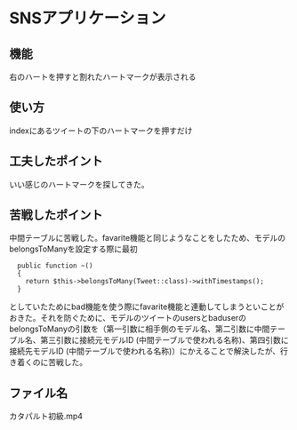 # SNSアプリケーション

## 機能
右のハートを押すと割れたハートマークが表示される
## 使い方
indexにあるツイートの下のハートマークを押すだけ
## 工夫したポイント
いい感じのハートマークを探してきた。
## 苦戦したポイント
中間テーブルに苦戦した。favarite機能と同じようなことをしたため、モデルのbelongsToManyを設定する際に最初
```php:Tweet.php
  public function ~()
  {
    return $this->belongsToMany(Tweet::class)->withTimestamps();
  }
```
としていたためにbad機能を使う際にfavarite機能と連動してしまうといことがおきた。それを防ぐために、モデルのツイートのusersとbaduserのbelongsToManyの引数を（第一引数に相手側のモデル名、第二引数に中間テーブル名、第三引数に接続元モデルID (中間テーブルで使われる名称)、第四引数に接続先モデルID (中間テーブルで使われる名称)）にかえることで解決したが、行き着くのに苦戦した。

## ファイル名
カタパルト初級.mp4

